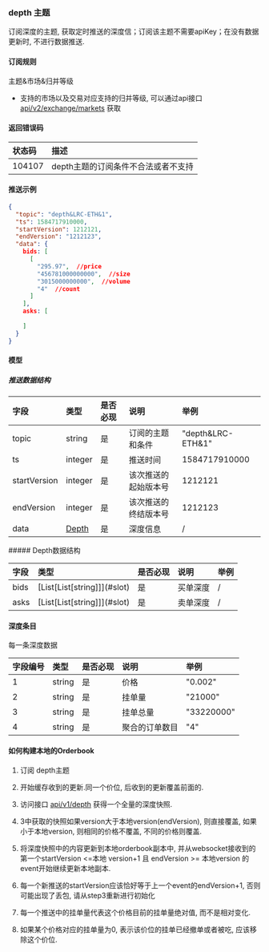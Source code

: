### depth 主题

订阅深度的主题, 获取定时推送的深度信；订阅该主题不需要apiKey；在没有数据更新时, 不进行数据推送.

#### 订阅规则

主题&市场&归并等级

- 支持的市场以及交易对应支持的归并等级, 可以通过api接口[api/v2/exchange/markets](../dex_apis/getMarkets.md) 获取

#### 返回错误码

| 状态码 |                描述                 |
| :---- | :--------------------------------- |
| 104107 | depth主题的订阅条件不合法或者不支持 |

#### 推送示例

```json
{
  "topic": "depth&LRC-ETH&1",
  "ts": 1584717910000,
  "startVersion": 1212121,
  "endVersion": "1212123",
  "data": {
    bids: [
      [
        "295.97",  //price
        "456781000000000",  //size
        "3015000000000",  //volume
        "4"  //count
      ]
    ],
    asks: [
      
    ]
  }
}
```

#### 模型

##### 推送数据结构

|     字段     |      类型       | 是否必现 |         说明         |       举例        |
| :---------- | :------------- | :------ | :------------------ | :--------------- |
|    topic     |     string      |    是    |   订阅的主题和条件   | "depth&LRC-ETH&1" |
|      ts      |     integer     |    是    |       推送时间       |   1584717910000   |
| startVersion |     integer     |    是    | 该次推送的起始版本号 |      1212121      |
|  endVersion  |     integer     |    是    | 该次推送的终结版本号 |      1212123      |
|     data     | [Depth](#depth) |    是    |       深度信息       |         /         |

#####<span id="depth">  Depth数据结构</span>

| 字段 | 类型                           | 是否必现 | 说明     | 举例 |
| :---- | :------------------------------ | :-------- | :-------- | :---- |
| bids | [List\[List\[string\]]](#slot) | 是       | 买单深度 | /    |
| asks | [List\[List\[string\]]](#slot) | 是       | 卖单深度 | /    |

#### <span id = "slot">深度条目</span>

每一条深度数据

| 字段编号 | 类型   | 是否必现 | 说明           | 举例       |
| :------ | :------ | :-------- | :-------------- | :---------- |
|    1     | string | 是       | 价格           | "0.002"    |
|    2     | string | 是       | 挂单量         | "21000"    |
|    3     | string | 是       | 挂单总量       | "33220000" |
|    4     | string | 是       | 聚合的订单数目 | "4"        |

#### 如何构建本地的Orderbook

1. 订阅 depth主题

2. 开始缓存收到的更新.同一个价位, 后收到的更新覆盖前面的.

3. 访问接口 [api/v1/depth](../dex_apis/getDepth.md) 获得一个全量的深度快照.

4. 3中获取的快照如果version大于本地version(endVersion), 则直接覆盖, 如果小于本地version, 则相同的价格不覆盖, 不同的价格则覆盖.

5. 将深度快照中的内容更新到本地orderbook副本中, 并从websocket接收到的第一个startVersion <=本地 version+1 且 endVersion >= 本地version 的event开始继续更新本地副本.

6. 每一个新推送的startVersion应该恰好等于上一个event的endVersion+1, 否则可能出现了丢包, 请从step3重新进行初始化

7. 每一个推送中的挂单量代表这个价格目前的挂单量绝对值, 而不是相对变化.

8. 如果某个价格对应的挂单量为0, 表示该价位的挂单已经撤单或者被吃, 应该移除这个价位.